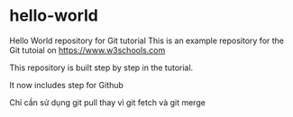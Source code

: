 # hello-world

Hello World repository for Git tutorial
This is an example repository for the Git tutoial on https://www.w3schools.com

This repository is built step by step in the tutorial.

It now includes step for Github

Chỉ cần sử dụng git pull thay vì git fetch và git merge
